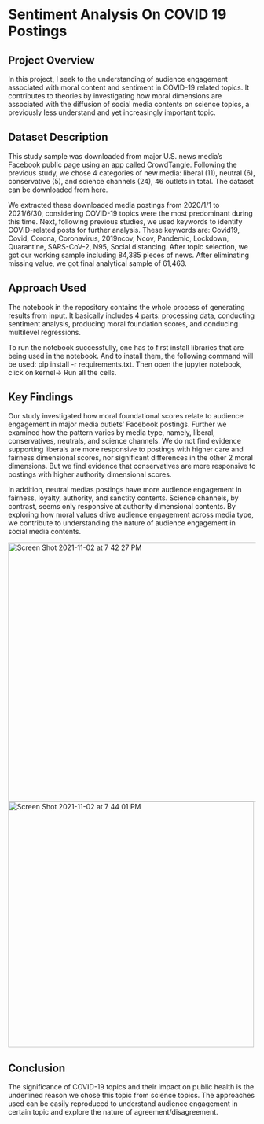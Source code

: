 # Sentiment Analysis On COVID 19 Postings 

## Project Overview 

In this project, I seek to the understanding of audience engagement associated with moral content and sentiment in COVID-19 related topics. It contributes to theories by investigating how moral dimensions are associated with the diffusion of social media contents on science topics, a previously less understand and yet increasingly important topic.  

## Dataset Description

This study sample was downloaded from major U.S. news media’s Facebook public page using an app called CrowdTangle. Following the previous study, we chose 4 categories of new media: liberal (11), neutral (6), conservative (5), and science channels (24), 46 outlets in total. The dataset can be downloaded from [here](https://drive.google.com/drive/folders/1arjfRysDY4nwcsgwTbKBCkYeLl7tq3SB?usp=sharing).

We extracted these downloaded media postings from 2020/1/1 to 2021/6/30, considering COVID-19 topics were the most predominant during this time. Next, following previous studies, we used keywords to identify COVID-related posts for further analysis. These keywords are: Covid19, Covid, Corona, Coronavirus, 2019ncov, Ncov, Pandemic, Lockdown, Quarantine, SARS-CoV-2, N95, Social distancing. After topic selection, we got our working sample including 84,385 pieces of news. After eliminating missing value, we got final analytical sample of 61,463.  

## Approach Used

The notebook in the repository contains the whole process of generating results from input. It basically includes 4 parts:  processing data, conducting sentiment analysis, producing moral foundation scores, and conducing multilevel regressions. 

To run the notebook successfully, one has to first install libraries that are being used in the notebook. And to install them, the following command will be used: pip install -r requirements.txt. Then open the jupyter notebook, click on kernel-> Run all the cells.

## Key Findings

Our study investigated how moral foundational scores relate to audience engagement in major media outlets’ Facebook postings. Further we examined how the pattern varies by media type, namely, liberal, conservatives, neutrals, and science channels. We do not find evidence supporting liberals are more responsive to postings with higher care and fairness dimensional scores, nor significant differences in the other 2 moral dimensions. But we find evidence that conservatives are more responsive to postings with higher authority dimensional scores. 

In addition, neutral medias postings have more audience engagement in fairness, loyalty, authority, and sanctity contents. Science channels, by contrast, seems only responsive at authority dimensional contents. By exploring how moral values drive audience engagement across media type, we contribute to understanding the nature of audience engagement in social media contents.  

<img width="527" alt="Screen Shot 2021-11-02 at 7 42 27 PM" src="https://user-images.githubusercontent.com/41206996/139966685-63074b28-f26f-41b7-97b9-ba7289ac0854.png">

<img width="500" alt="Screen Shot 2021-11-02 at 7 44 01 PM" src="https://user-images.githubusercontent.com/41206996/139966777-7c9bdbe5-b45e-4da2-b5a9-ac8c6735923a.png">

## Conclusion

The significance of COVID-19 topics and their impact on public health is the underlined reason we chose this topic from science topics. The approaches used can be easily reproduced to understand audience engagement in certain topic and explore the nature of agreement/disagreement. 
